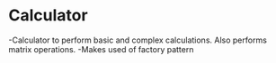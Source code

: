 # Calculator
-Calculator to perform basic and complex calculations. Also performs matrix operations.
-Makes used of factory pattern
